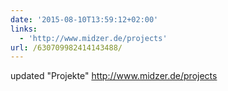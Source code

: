 ```yaml
---
date: '2015-08-10T13:59:12+02:00'
links:
  - 'http://www.midzer.de/projects'
url: /630709982414143488/
---
```

updated "Projekte" http://www.midzer.de/projects
